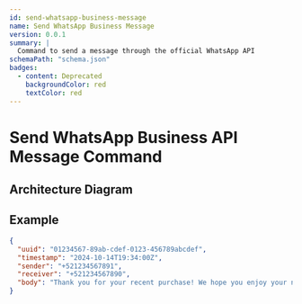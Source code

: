 ```yaml
---
id: send-whatsapp-business-message
name: Send WhatsApp Business Message
version: 0.0.1
summary: |
  Command to send a message through the official WhatsApp API
schemaPath: "schema.json"
badges:
  - content: Deprecated
    backgroundColor: red
    textColor: red
---
```

# Send WhatsApp Business API Message Command

## Architecture Diagram

<NodeGraph />

<SchemaViewer file="schema.json" title="JSON Schema" maxHeight="500" />

## Example

```json title="Message Example"
{
  "uuid": "01234567-89ab-cdef-0123-456789abcdef",
  "timestamp": "2024-10-14T19:34:00Z",
  "sender": "+521234567891",
  "receiver": "+521234567890",
  "body": "Thank you for your recent purchase! We hope you enjoy your new product."
}
```
